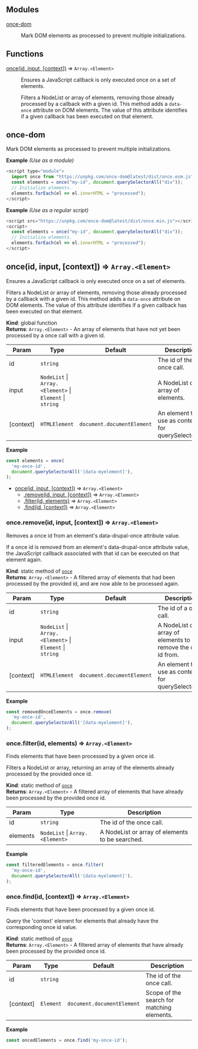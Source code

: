 ## Modules

<dl>
<dt><a href="#module_once-dom">once-dom</a></dt>
<dd><p>Mark DOM elements as processed to prevent multiple initializations.</p>
</dd>
</dl>

## Functions

<dl>
<dt><a href="#once">once(id, input, [context])</a> ⇒ <code>Array.&lt;Element&gt;</code></dt>
<dd><p>Ensures a JavaScript callback is only executed once on a set of elements.</p>
<p>Filters a NodeList or array of elements, removing those already processed
by a callback with a given id.
This method adds a <code>data-once</code> attribute on DOM elements. The value of
this attribute identifies if a given callback has been executed on that
element.</p>
</dd>
</dl>

<a name="module_once-dom"></a>

## once-dom
Mark DOM elements as processed to prevent multiple initializations.

**Example** *(Use as a module)*  
```js
<script type="module">
  import once from "https://unpkg.com/once-dom@latest/dist/once.esm.js";
  const elements = once("my-id", document.querySelectorAll("div"));
  // Initialize elements.
  elements.forEach(el => el.innerHTML = "processed");
</script>
```
**Example** *(Use as a regular script)*  
```js
<script src="https://unpkg.com/once-dom@latest/dist/once.min.js"></script>
<script>
  const elements = once("my-id", document.querySelectorAll("div"));
  // Initialize elements.
  elements.forEach(el => el.innerHTML = "processed");
</script>
```
<a name="once"></a>

## once(id, input, [context]) ⇒ <code>Array.&lt;Element&gt;</code>
Ensures a JavaScript callback is only executed once on a set of elements.

Filters a NodeList or array of elements, removing those already processed
by a callback with a given id.
This method adds a `data-once` attribute on DOM elements. The value of
this attribute identifies if a given callback has been executed on that
element.

**Kind**: global function  
**Returns**: <code>Array.&lt;Element&gt;</code> - An array of elements that have not yet been processed by a once call
  with a given id.  

| Param | Type | Default | Description |
| --- | --- | --- | --- |
| id | <code>string</code> |  | The id of the once call. |
| input | <code>NodeList</code> \| <code>Array.&lt;Element&gt;</code> \| <code>Element</code> \| <code>string</code> |  | A NodeList or array of elements. |
| [context] | <code>HTMLElement</code> | <code>document.documentElement</code> | An element to use as context for querySelectorAll. |

**Example**  
```js
const elements = once(
  'my-once-id',
  document.querySelectorAll('[data-myelement]'),
);
```

* [once(id, input, [context])](#once) ⇒ <code>Array.&lt;Element&gt;</code>
    * [.remove(id, input, [context])](#once.remove) ⇒ <code>Array.&lt;Element&gt;</code>
    * [.filter(id, elements)](#once.filter) ⇒ <code>Array.&lt;Element&gt;</code>
    * [.find(id, [context])](#once.find) ⇒ <code>Array.&lt;Element&gt;</code>

<a name="once.remove"></a>

### once.remove(id, input, [context]) ⇒ <code>Array.&lt;Element&gt;</code>
Removes a once id from an element's data-drupal-once attribute value.

If a once id is removed from an element's data-drupal-once attribute value,
the JavaScript callback associated with that id can be executed on that
element again.

**Kind**: static method of [<code>once</code>](#once)  
**Returns**: <code>Array.&lt;Element&gt;</code> - A filtered array of elements that had been processed by the provided id,
  and are now able to be processed again.  

| Param | Type | Default | Description |
| --- | --- | --- | --- |
| id | <code>string</code> |  | The id of a once call. |
| input | <code>NodeList</code> \| <code>Array.&lt;Element&gt;</code> \| <code>Element</code> \| <code>string</code> |  | A NodeList or array of elements to remove the once id from. |
| [context] | <code>HTMLElement</code> | <code>document.documentElement</code> | An element to use as context for querySelectorAll. |

**Example**  
```js
const removedOnceElements = once.remove(
  'my-once-id',
  document.querySelectorAll('[data-myelement]'),
);
```
<a name="once.filter"></a>

### once.filter(id, elements) ⇒ <code>Array.&lt;Element&gt;</code>
Finds elements that have been processed by a given once id.

Filters a NodeList or array, returning an array of the elements already
processed by the provided once id.

**Kind**: static method of [<code>once</code>](#once)  
**Returns**: <code>Array.&lt;Element&gt;</code> - A filtered array of elements that have already been processed by the
  provided once id.  

| Param | Type | Description |
| --- | --- | --- |
| id | <code>string</code> | The id of the once call. |
| elements | <code>NodeList</code> \| <code>Array.&lt;Element&gt;</code> | A NodeList or array of elements to be searched. |

**Example**  
```js
const filteredElements = once.filter(
  'my-once-id',
  document.querySelectorAll('[data-myelement]'),
);
```
<a name="once.find"></a>

### once.find(id, [context]) ⇒ <code>Array.&lt;Element&gt;</code>
Finds elements that have been processed by a given once id.

Query the 'context' element for elements that already have the
corresponding once id value.

**Kind**: static method of [<code>once</code>](#once)  
**Returns**: <code>Array.&lt;Element&gt;</code> - A filtered array of elements that have already been processed by the
  provided once id.  

| Param | Type | Default | Description |
| --- | --- | --- | --- |
| id | <code>string</code> |  | The id of the once call. |
| [context] | <code>Element</code> | <code>document.documentElement</code> | Scope of the search for matching elements. |

**Example**  
```js
const oncedElements = once.find('my-once-id');
```
